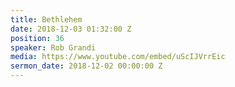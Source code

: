 ```yaml
---
title: Bethlehem
date: 2018-12-03 01:32:00 Z
position: 36
speaker: Rob Grandi
media: https://www.youtube.com/embed/uScIJVrrEic
sermon_date: 2018-12-02 00:00:00 Z
---
```



